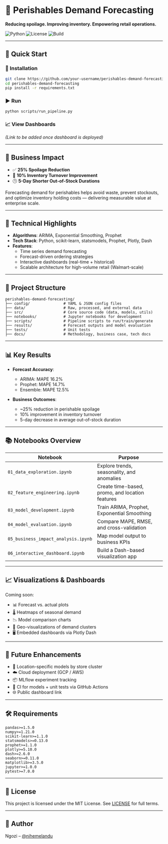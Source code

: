 # 🥦 Perishables Demand Forecasting  
**Reducing spoilage. Improving inventory. Empowering retail operations.**

![Python](https://img.shields.io/badge/Python-3.9+-blue)
![License](https://img.shields.io/badge/License-MIT-green)
![Build](https://img.shields.io/badge/Build-Passing-brightgreen)

---

## 🚀 Quick Start

### 🔧 Installation

```bash
git clone https://github.com/your-username/perishables-demand-forecasting.git
cd perishables-demand-forecasting
pip install -r requirements.txt
```

### ▶️ Run

```bash
python scripts/run_pipeline.py
```

### 📈 View Dashboards  
_(Link to be added once dashboard is deployed)_

---

## 💼 Business Impact

- ✅ **25% Spoilage Reduction**
- 🔄 **10% Inventory Turnover Improvement**
- 🕒 **5-Day Shorter Out-of-Stock Durations**

Forecasting demand for perishables helps avoid waste, prevent stockouts, and optimize inventory holding costs — delivering measurable value at enterprise scale.

---

## 🧠 Technical Highlights

- **Algorithms**: ARIMA, Exponential Smoothing, Prophet
- **Tech Stack**: Python, scikit-learn, statsmodels, Prophet, Plotly, Dash
- **Features**:
  - Time series demand forecasting
  - Forecast-driven ordering strategies
  - Interactive dashboards (real-time + historical)
  - Scalable architecture for high-volume retail (Walmart-scale)

---

## 📁 Project Structure

```
perishables-demand-forecasting/
├── config/               # YAML & JSON config files
├── data/                 # Raw, processed, and external data
├── src/                  # Core source code (data, models, utils)
├── notebooks/            # Jupyter notebooks for development
├── scripts/              # Pipeline scripts to run/train/generate
├── results/              # Forecast outputs and model evaluation
├── tests/                # Unit tests
├── docs/                 # Methodology, business case, tech docs
```

---

## 📊 Key Results

- **Forecast Accuracy**:  
  - ARIMA: MAPE 16.2%  
  - Prophet: MAPE 14.7%  
  - Ensemble: MAPE 12.5%

- **Business Outcomes**:  
  - ~25% reduction in perishable spoilage  
  - 10% improvement in inventory turnover  
  - 5-day decrease in average out-of-stock duration

---

## 📚 Notebooks Overview

| Notebook | Purpose |
|----------|---------|
| `01_data_exploration.ipynb` | Explore trends, seasonality, and anomalies |
| `02_feature_engineering.ipynb` | Create time-based, promo, and location features |
| `03_model_development.ipynb` | Train ARIMA, Prophet, Exponential Smoothing |
| `04_model_evaluation.ipynb` | Compare MAPE, RMSE, and cross-validation |
| `05_business_impact_analysis.ipynb` | Map model output to business KPIs |
| `06_interactive_dashboard.ipynb` | Build a Dash-based visualization app |

---

## 📈 Visualizations & Dashboards

Coming soon:
- 📊 Forecast vs. actual plots
- 🌡️ Heatmaps of seasonal demand
- 📉 Model comparison charts
- 📍 Geo-visualizations of demand clusters
- 🖥️ Embedded dashboards via Plotly Dash

---

## 🔮 Future Enhancements

- 🧭 Location-specific models by store cluster
- ☁️ Cloud deployment (GCP / AWS)
- 📦 MLflow experiment tracking
- 🧪 CI for models + unit tests via GitHub Actions
- 🌐 Public dashboard link

---

## 🛠 Requirements

```text
pandas>=1.5.0
numpy>=1.21.0
scikit-learn>=1.1.0
statsmodels>=0.13.0
prophet>=1.1.0
plotly>=5.10.0
dash>=2.6.0
seaborn>=0.11.0
matplotlib>=3.5.0
jupyter>=1.0.0
pytest>=7.0.0
```

---

## 📄 License

This project is licensed under the MIT License. See [LICENSE](LICENSE) for full terms.

---

## 👤 Author

Ngozi – [@nihemelandu](https://github.com/nihemelandu)
